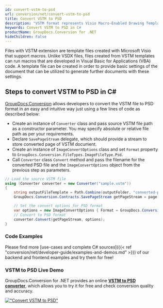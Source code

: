 ```yaml
---
id: convert-vstm-to-psd
url: conversion/net/convert-vstm-to-psd
title: Convert VSTM to PSD
description: "VSTM format represents Visio Macro-Enabled Drawing Template with .vstm extension. Learn how to convert VSTM to PSD file programmatically in C# language using GroupDocs.Conversion for .NET library."
keywords: Convert VSTM to PSD in C#
productName: GroupDocs.Conversion for .NET
hideChildren: False
---
```


Files with VSTM extension are template files created with Microsoft Visio that support macros. Unlike VSDX files, files created from VSTM templates can run macros that are developed in Visual Basic for Applications (VBA) code. A template file can be created in order to provide basic settings of the document that can be utilized to generate further documents with these settings.

## Steps to convert VSTM to PSD in C#

[GroupDocs.Conversion](https://products.groupdocs.com/conversion/net) allows developers to convert the VSTM file to PSD format in an easy and intuitive way just using a few lines of code as described below:

* Create an instance of `Converter` class and pass source VSTM file path as a constructor parameter. You may specify absolute or relative file path as per your requirements. 
* Declare `SavePageStream` delegate, which should provide a stream to store converted page of VSTM document.
* Create an instance of `ImageConvertOptions` class and set `Format` property to `GroupDocs.Conversion.FileTypes.ImageFileType.Psd`.
* Call `Converter` class `Convert` method and pass the filename for the converted PSD file and the `ImageConvertOptions` object from the previous step as parameters.

```csharp
// Load the source VSTM file
using (Converter converter = new Converter("sample.vstm"))
{
    string outputFileTemplate = Path.Combine(outputFolder, "converted-page-{0}.psd");
    GroupDocs.Conversion.Contracts.SavePageStream getPageStream = page => new FileStream(string.Format(outputFileTemplate, page), FileMode.Create);

    // Set the convert options for PSD format
    var options = new ImageConvertOptions { Format = GroupDocs.Conversion.FileTypes.ImageFileType.Psd };   
    // Convert to PSD format
    converter.Convert(getPageStream, options);
}
```

### Code Examples

Please find more [use-cases and complete C# sources]({{< ref "conversion/net/developer-guide/examples-and-demos.md" >}}) of our backend and frontend examples and try them for free!

### VSTM to PSD Live Demo

GroupDocs.Conversion for .NET provides an online [**VSTM to PSD converter**](https://products.groupdocs.app/conversion/vstm-to-psd), which allows you to try it for free and check conversion quality and accuracy.

[!["Convert VSTM to PSD"](conversion/net/images/convert-to-psd/convert-vstm-to-psd.png)](https://products.groupdocs.app/conversion/vstm-to-psd)